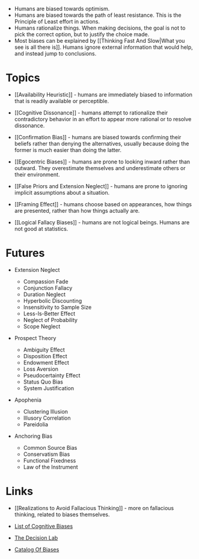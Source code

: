* Humans are biased towards optimism.
* Humans are biased towards the path of least resistance. This is the Principle of Least effort in actions.
* Humans rationalize things. When making decisions, the goal is not to pick the correct option, but to justify the choice made.
* Most biases can be explained by [[Thinking Fast And Slow|What you see is all there is]]. Humans ignore external information that would help, and instead jump to conclusions.
# Topics
* [[Availability Heuristic]] - humans are immediately biased to information that is readily available or perceptible.

* [[Cognitive Dissonance]] - humans attempt to rationalize their contradictory behavior in an effort to appear more rational or to resolve dissonance.

* [[Confirmation Bias]] - humans are biased towards confirming their beliefs rather than denying the alternatives, usually because doing the former is much easier than doing the latter.

* [[Egocentric Biases]] - humans are prone to looking inward rather than outward. They overestimate themselves and underestimate others or their environment.

* [[False Priors and Extension Neglect]] - humans are prone to ignoring implicit assumptions about a situation.

* [[Framing Effect]] - humans choose based on appearances, how things are presented, rather than how things actually are.

* [[Logical Fallacy Biases]] - humans are not logical beings. Humans are not good at statistics.

# Futures
* Extension Neglect
	* Compassion Fade
	* Conjunction Fallacy
	* Duration Neglect
	* Hyperbolic Discounting
	* Insensitivity to Sample Size
	* Less-Is-Better Effect
	* Neglect of Probability
	* Scope Neglect

* Prospect Theory
	* Ambiguity Effect
	* Disposition Effect
	* Endowment Effect
	* Loss Aversion
	* Pseudocertainty Effect
	* Status Quo Bias
	* System Justification

* Apophenia
	* Clustering Illusion
	* Illusory Correlation
	* Pareidolia

* Anchoring Bias
	* Common Source Bias
	* Conservatism Bias
	* Functional Fixedness
	* Law of the Instrument
# Links
* [[Realizations to Avoid Fallacious Thinking]] - more on fallacious thinking, related to biases themselves.

* [List of Cognitive Biases](https://en.wikipedia.org/wiki/List_of_cognitive_biases) 
* [The Decision Lab](https://thedecisionlab.com/biases-index)
* [Catalog Of Biases](https://catalogofbias.org/biases/)